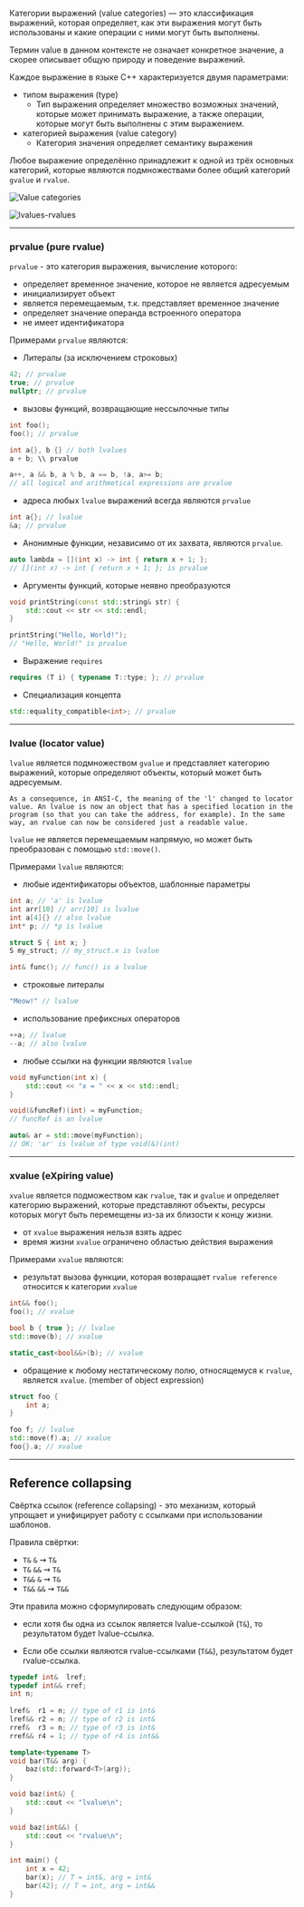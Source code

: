 Категории выражений (value categories) — это классификация выражений, которая определяет, как эти выражения могут быть использованы и какие операции с ними могут быть выполнены.

Термин value в данном контексте не означает конкретное значение, а скорее описывает общую природу и поведение выражений.

Каждое выражение в языке C++ характеризуется двумя параметрами:
- типом выражения (type)
	- Тип выражения определяет множество возможных значений, которые может принимать выражение, а также операции, которые могут быть выполнены с этим выражением.
- категорией выражения (value category)
	- Категория значения определяет семантику выражения


Любое выражение определённо принадлежит к одной из трёх основных категорий, которые являются подмножествами более общий категорий `gvalue` и `rvalue`.

![Value categories](Diagram.svg)



![lvalues-rvalues](lvalues-rvalues.png)

---
### prvalue (pure rvalue)

`prvalue` - это категория выражения, вычисление которого:
- определяет временное значение, которое не является адресуемым
- инициализирует объект
- является перемещаемым, т.к. представляет временное значение
- определяет значение операнда встроенного оператора
- не имеет идентификатора

Примерами `prvalue` являются:

- Литералы (за исключением строковых)
``` cpp
42; // prvalue
true; // prvalue
nullptr; // prvalue
```


- вызовы функций, возвращающие нессылочные типы
``` cpp
int foo();
foo(); // prvalue

int a{}, b {} // both lvalues
a + b; \\ prvalue

a++, a && b, a % b, a == b, !a, a>= b; 
// all logical and arithmetical expressions are prvalue
```


- адреса любых `lvalue` выражений всегда являются `prvalue`
``` cpp
int a{}; // lvalue
&a; // prvalue
```


- Анонимные функции, независимо от их захвата, являются `prvalue`.
``` cpp
auto lambda = [](int x) -> int { return x + 1; };
// [](int x) -> int { return x + 1; }; is prvalue
``` 


- Аргументы функций, которые неявно преобразуются
``` cpp
void printString(const std::string& str) {
    std::cout << str << std::endl;
}

printString("Hello, World!"); 
// "Hello, World!" is prvalue
```


- Выражение `requires`
``` cpp
requires (T i) { typename T::type; }; // prvalue
```

- Специализация концепта
``` cpp
std::equality_compatible<int>; // prvalue
```
---
### lvalue (locator value)

`lvalue` является подмножеством `gvalue` и представляет категорию выражений, которые определяют объекты, который может быть адресуемым.

``As a consequence, in ANSI-C, the meaning of the 'l' changed to locator value. An lvalue is now an object that has a specified location in the program (so that you can take the address, for example). In the same way, an rvalue can now be considered just a readable value.``

`lvalue` не является перемещаемым напрямую, но может быть преобразован с помощью `std::move()`.


Примерами `lvalue` являются:

- любые идентификаторы объектов, шаблонные параметры
``` cpp
int a; // 'a' is lvalue
int arr[10] // arr[10] is lvalue
int a[4]{} // also lvalue
int* p; // *p is lvalue

struct S { int x; }
S my_struct; // my_struct.x is lvalue

int& func(); // func() is a lvalue
```


- строковые литералы
``` cpp
"Meow!" // lvalue
```


- использование префиксных операторов
``` cpp
++a; // lvalue
--a; // also lvalue
```


- любые ссылки на функции являются `lvalue`
``` cpp
void myFunction(int x) {
    std::cout << "x = " << x << std::endl;
}

void(&funcRef)(int) = myFunction; 
// funcRef is an lvalue

auto& ar = std::move(myFunction); 
// OK: 'ar' is lvalue of type void(&)(int)
```
---

### xvalue (eXpiring value)

`xvalue` является подможеством как `rvalue`, так и `gvalue` и определяет категорию выражений, которые представляют объекты, ресурсы которых могут быть перемещены из-за их близости к концу жизни.

- от `xvalue` выражения нельзя взять адрес
- время жизни `xvalue` ограничено областью действия выражения

Примерами `xvalue` являются:

- результат вызова функции, которая возвращает `rvalue reference` относится к категории `xvalue`
``` cpp
int&& foo();
foo(); // xvalue

bool b { true }; // lvalue
std::move(b); // xvalue

static_cast<bool&&>(b); // xvalue
```


- обращение к любому нестатическому полю, относящемуся к `rvalue`, является `xvalue`. (member of object expression)
``` cpp
struct foo {
	int a;
}

foo f; // lvalue
std::move(f).a; // xvalue
foo{}.a; // xvalue
```

---
## Reference collapsing

Свёртка ссылок (reference collapsing) - это механизм, который упрощает и унифицирует работу с ссылками при использовании шаблонов.

Правила свёртки:

- `T&`  `&` $\rightsquigarrow$ `T&`
- `T&`  `&&` $\rightsquigarrow$ `T&`
- `T&&`  `&` $\rightsquigarrow$ `T&`
- `T&&`  `&&` $\rightsquigarrow$ `T&&`


Эти правила можно сформулировать следующим образом: 

- если хотя бы одна из ссылок является lvalue-ссылкой (`T&`), то результатом будет lvalue-ссылка.

- Если обе ссылки являются rvalue-ссылками (`T&&`), результатом будет rvalue-ссылка.

``` cpp
typedef int&  lref;
typedef int&& rref;
int n;
 
lref&  r1 = n; // type of r1 is int&
lref&& r2 = n; // type of r2 is int&
rref&  r3 = n; // type of r3 is int&
rref&& r4 = 1; // type of r4 is int&&
```

``` cpp
template<typename T>
void bar(T&& arg) {
    baz(std::forward<T>(arg));
}

void baz(int&) {
    std::cout << "lvalue\n";
}

void baz(int&&) {
    std::cout << "rvalue\n";
}

int main() {
    int x = 42;
    bar(x); // T = int&, arg = int&
    bar(42); // T = int, arg = int&&
}
```